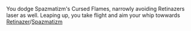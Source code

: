 You dodge Spazmatizm's Cursed Flames, narrowly avoiding Retinazers laser as well.  Leaping up, you take flight and aim your whip towwards [Retinazer](./scene4A1a.md)/[Spazmatizm](./scene4A2a.md)